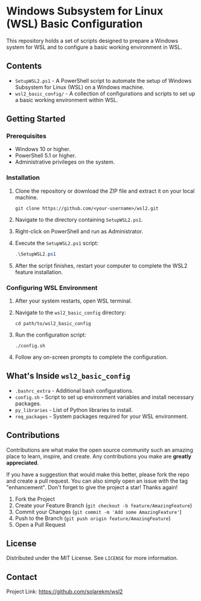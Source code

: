 # Windows Subsystem for Linux (WSL) Basic Configuration

This repository holds a set of scripts designed to prepare a Windows system for WSL and to configure a basic working environment in WSL.

## Contents
- `SetupWSL2.ps1` - A PowerShell script to automate the setup of Windows Subsystem for Linux (WSL) on a Windows machine.
- `wsl2_basic_config/` - A collection of configurations and scripts to set up a basic working environment within WSL.

## Getting Started

### Prerequisites
- Windows 10 or higher.
- PowerShell 5.1 or higher.
- Administrative privileges on the system.

### Installation

1. Clone the repository or download the ZIP file and extract it on your local machine.

    ```shell
    git clone https://github.com/<your-username>/wsl2.git
    ```

2. Navigate to the directory containing `SetupWSL2.ps1`.

3. Right-click on PowerShell and run as Administrator.

4. Execute the `SetupWSL2.ps1` script:

    ```powershell
    .\SetupWSL2.ps1
    ```

5. After the script finishes, restart your computer to complete the WSL2 feature installation.

### Configuring WSL Environment

1. After your system restarts, open WSL terminal.

2. Navigate to the `wsl2_basic_config` directory:

    ```shell
    cd path/to/wsl2_basic_config
    ```

3. Run the configuration script:

    ```shell
    ./config.sh
    ```

4. Follow any on-screen prompts to complete the configuration.

## What's Inside `wsl2_basic_config`

- `.bashrc_extra` - Additional bash configurations.
- `config.sh` - Script to set up environment variables and install necessary packages.
- `py_libraries` - List of Python libraries to install.
- `req_packages` - System packages required for your WSL environment.

## Contributions

Contributions are what make the open source community such an amazing place to learn, inspire, and create. Any contributions you make are **greatly appreciated**.

If you have a suggestion that would make this better, please fork the repo and create a pull request. You can also simply open an issue with the tag "enhancement".
Don't forget to give the project a star! Thanks again!

1. Fork the Project
2. Create your Feature Branch (`git checkout -b feature/AmazingFeature`)
3. Commit your Changes (`git commit -m 'Add some AmazingFeature'`)
4. Push to the Branch (`git push origin feature/AmazingFeature`)
5. Open a Pull Request

## License

Distributed under the MIT License. See `LICENSE` for more information.

## Contact

Project Link: https://github.com/solarekm/wsl2